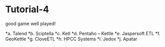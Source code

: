 # Tutorial-4
good game well played!

*a.	Talend
*b.	Sciptella
*c.	Ketl
*d.	Pentaho – Kettle
*e.	Jaspersoft ETL
*f.	GeoKettle
*g.	CloveETL
*h.	HPCC Systems
*i.	Jedox
*j.	Apatar
